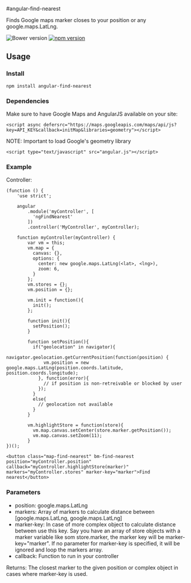 #angular-find-nearest

Finds Google maps marker closes to your position or any google.maps.LatLng.

![Bower version](https://img.shields.io/bower/v/angular-find-nearest.svg)
[![npm version](https://img.shields.io/npm/v/angular-find-nearest.svg)](https://www.npmjs.com/package/angular-find-nearest)

## Usage
### Install
`npm install angular-find-nearest`

### Dependencies
Make sure to have Google Maps and AngularJS available on your site:
```
<script async defersrc="https://maps.googleapis.com/maps/api/js?key=API_KEY&callback=initMap&libraries=geometry"></script>
```
NOTE: Important to load Google's geometry library
```
<script type="text/javascript" src="angular.js"></script>
```

### Example
Controller: 
```
(function () {
    'use strict';

    angular
        .module('myController', [
          'ngFindNearest'
        ])
        .controller('MyController', myController);

    function myController(myController) {
        var vm = this;
        vm.map = {
          canvas: {},
          options: {
            center: new google.maps.LatLng(<lat>, <lng>),
            zoom: 6,
          }
        };
        vm.stores = {};
        vm.position = {};

        vm.init = function(){
          init();
        };

        function init(){
          setPosition();
        }

        function setPosition(){
          if("geolocation" in navigator){
            navigator.geolocation.getCurrentPosition(function(position) {
              vm.position = new google.maps.LatLng(position.coords.latitude, position.coords.longitude);
            }, function(error){
              // if position is non-retreivable or blocked by user
            });
          }
          else{
            // geolocation not available
          }
        }
        
        vm.highlightStore = function(store){
          vm.map.canvas.setCenter(store.marker.getPosition());
          vm.map.canvas.setZoom(11);
        }
})();
```




```
<button class="map-find-nearest" bm-find-nearest position="myController.position" callback="myController.highlightStore(marker)" markers="myController.stores" marker-key="marker">Find nearest</button>
```

### Parameters
* position: google.maps.LatLng
* markers: Array of markers to calculate distance between [google.maps.LatLng, google.maps.LatLng]
* marker-key: In case of more complex object to calculate distance between use this key. Say you have an array of store objects with a marker variable like som store.marker, the marker key will be marker-key="marker". If no parameter for marker-key is specified, it will be ignored and loop the markers array.
* callback: Function to run in your controller

Returns: The closest marker to the given position or complex object in cases where marker-key is used.
